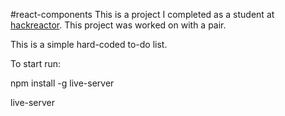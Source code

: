 #react-components
This is a project I completed as a student at [hackreactor](http://hackreactor.com). This project was worked on with a pair.

This is a simple hard-coded to-do list.

To start run:

npm install -g live-server

live-server